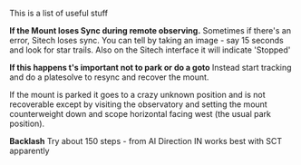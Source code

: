 
This is a list of useful stuff

**If the Mount loses Sync during remote observing.**
Sometimes if there's an error, Sitech loses sync. You can tell by taking an image - say 15 seconds and look for star trails. Also on the Sitech interface it will indicate 'Stopped'

**If this happens t's important not to park or do a goto** Instead start tracking and do a platesolve to resync and recover the mount.

If the mount is parked it goes to a crazy unknown position and is not recoverable except by visiting the observatory and setting the mount counterweight down and scope horizontal facing west (the usual park position).

**Backlash**
Try about 150 steps - from AI Direction IN works best with SCT apparently

